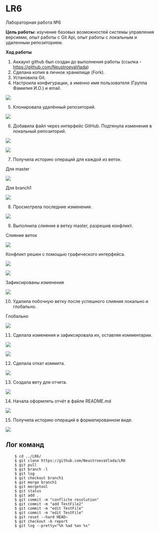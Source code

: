 # LR6
Лабораторная работа №6

**Цель работы:** изучение базовых возможностей системы управления версиями, опыт работы с Git Api, опыт работы с локальным и удаленным репозиторием.

**Ход работы**
1.  Аккаунт github был создан до выполнения работы (ссылка - https://github.com/NeustroevaVlada)
2.  Сделана копия в личное хранилище (Fork). 
3.  Установила Git.
4.  Настроила конфигурации, а именно имя пользователя (Группа Фамилия И.О.) и email.

![](/forLR6/start.jpg)

5.  Клонировала удалённый репозиторий.

![](/forLR6/clone.jpg)

6.  Добавила файл через интерфейс GitHub. Подтянула изменения в локальный репозиторий.

![](/forLR6/create.jpg)

![](/forLR6/pull.jpg)

7.  Получила историю операций для каждой из веток.

Для master

![](/forLR6/logmaster.jpg)

Для branch1

![](/forLR6/logbranch.jpg)

8.  Просмотрела последние изменения.

![](/forLR6/status.jpg)

9.  Выполнила слияние в ветку master, разрешив конфликт.

Слияние веток

![](/forLR6/mergeconflict.jpg)

Конфликт решен с помощью графического интерфейса.

![](/forLR6/VIM.jpg)

![](/forLR6/mergeok.jpg)

Зафиксированы изменения

![](/forLR6/fix.jpg)

10. Удалила побочную ветку после успешного слияния локально и глобально.

Глобально

![](/forLR6/del.jpg)

11. Сделала изменения и зафиксировала их, оставляя комментарии. 

![](/forLR6/edit1.jpg)

![](/forLR6/edit2.jpg)

12. Сделала откат коммита.

![](/forLR6/reset.jpg)

13. Создала вету для отчета.

![](/forLR6/new.jpg)

14. Начала оформлять отчёт в файле README.md

![](/forLR6/startreport.jpg)

15. Получила историю операций в форматированном виде.

![](/forLR6/fin.jpg)

## Лог команд

```
    $ cd ../LR6/
    $ git clone https://github.com/NeustroevaVlada/LR6
    $ git pull
    $ git branch -l
    $ git log
    $ git checkout branch1
    $ git merge branch1
    $ git mergetool
    $ git status
    $ git add .
    $ git commit -m "conflicte resolution"
    $ git commit -m "add TestFile2"
    $ git commit -m "edit TestFile"
    $ git commit -m "edit TestFile"
    $ git reset --hard HEAD~
    $ git checkout -b report
    $ git log --pretty="%h %ad %an %s" 
```
####
